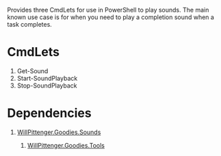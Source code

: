 ﻿Provides three CmdLets for use in PowerShell to play sounds.  The main known use case is for when you need to play a completion sound when a task completes.

# CmdLets

1. Get-Sound
1. Start-SoundPlayback
1. Stop-SoundPlayback

# Dependencies

1. [WillPittenger.Goodies.Sounds](https://www.nuget.org/packages/WillPittenger.Goodies.Sounds/)

	1. [WillPittenger.Goodies.Tools](https://www.nuget.org/packages/WillPittenger.Goodies.Tools/)